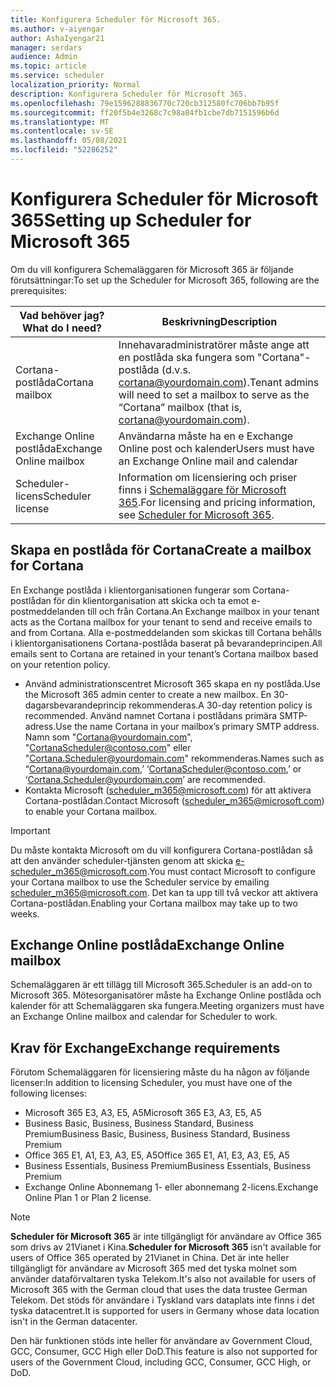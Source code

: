 ```yaml
---
title: Konfigurera Scheduler för Microsoft 365.
ms.author: v-aiyengar
author: AshaIyengar21
manager: serdars
audience: Admin
ms.topic: article
ms.service: scheduler
localization_priority: Normal
description: Konfigurera Scheduler för Microsoft 365.
ms.openlocfilehash: 79e1596288836770c720cb312580fc706bb7b95f
ms.sourcegitcommit: ff20f5b4e3268c7c98a84fb1cbe7db7151596b6d
ms.translationtype: MT
ms.contentlocale: sv-SE
ms.lasthandoff: 05/08/2021
ms.locfileid: "52286252"
---
```

# <a name="setting-up-scheduler-for-microsoft-365"></a><span data-ttu-id="3f257-103">Konfigurera Scheduler för Microsoft 365</span><span class="sxs-lookup"><span data-stu-id="3f257-103">Setting up Scheduler for Microsoft 365</span></span>

<span data-ttu-id="3f257-104">Om du vill konfigurera Schemaläggaren för Microsoft 365 är följande förutsättningar:</span><span class="sxs-lookup"><span data-stu-id="3f257-104">To set up the Scheduler for Microsoft 365, following are the prerequisites:</span></span>

|<span data-ttu-id="3f257-105">**Vad behöver jag?**</span><span class="sxs-lookup"><span data-stu-id="3f257-105">**What do I need?**</span></span> |<span data-ttu-id="3f257-106">**Beskrivning**</span><span class="sxs-lookup"><span data-stu-id="3f257-106">**Description**</span></span> |
|-------------------|-------------|
|<span data-ttu-id="3f257-107">Cortana-postlåda</span><span class="sxs-lookup"><span data-stu-id="3f257-107">Cortana mailbox</span></span> |<span data-ttu-id="3f257-108">Innehavaradministratörer måste ange att en postlåda ska fungera som "Cortana"-postlåda (d.v.s. cortana@yourdomain.com).</span><span class="sxs-lookup"><span data-stu-id="3f257-108">Tenant admins will need to set a mailbox to serve as the “Cortana” mailbox (that is, cortana@yourdomain.com).</span></span>         |
|<span data-ttu-id="3f257-109">Exchange Online postlåda</span><span class="sxs-lookup"><span data-stu-id="3f257-109">Exchange Online mailbox</span></span> |<span data-ttu-id="3f257-110">Användarna måste ha en e Exchange Online post och kalender</span><span class="sxs-lookup"><span data-stu-id="3f257-110">Users must have an Exchange Online mail and calendar</span></span>         |
|<span data-ttu-id="3f257-111">Scheduler-licens</span><span class="sxs-lookup"><span data-stu-id="3f257-111">Scheduler license</span></span> |<span data-ttu-id="3f257-112">Information om licensiering och priser finns i [Schemaläggare för Microsoft 365](https://www.microsoft.com/microsoft-365/meeting-scheduler-pricing).</span><span class="sxs-lookup"><span data-stu-id="3f257-112">For licensing and pricing information, see [Scheduler for Microsoft 365](https://www.microsoft.com/microsoft-365/meeting-scheduler-pricing).</span></span>        |

## <a name="create-a-mailbox-for-cortana"></a><span data-ttu-id="3f257-113">Skapa en postlåda för Cortana</span><span class="sxs-lookup"><span data-stu-id="3f257-113">Create a mailbox for Cortana</span></span>
<span data-ttu-id="3f257-114">En Exchange postlåda i klientorganisationen fungerar som Cortana-postlådan för din klientorganisation att skicka och ta emot e-postmeddelanden till och från Cortana.</span><span class="sxs-lookup"><span data-stu-id="3f257-114">An Exchange mailbox in your tenant acts as the Cortana mailbox for your tenant to send and receive emails to and from Cortana.</span></span> <span data-ttu-id="3f257-115">Alla e-postmeddelanden som skickas till Cortana behålls i klientorganisationens Cortana-postlåda baserat på bevarandeprincipen.</span><span class="sxs-lookup"><span data-stu-id="3f257-115">All emails sent to Cortana are retained in your tenant’s Cortana mailbox based on your retention policy.</span></span>

- <span data-ttu-id="3f257-116">Använd administrationscentret Microsoft 365 skapa en ny postlåda.</span><span class="sxs-lookup"><span data-stu-id="3f257-116">Use the Microsoft 365 admin center to create a new mailbox.</span></span> <span data-ttu-id="3f257-117">En 30-dagarsbevarandeprincip rekommenderas.</span><span class="sxs-lookup"><span data-stu-id="3f257-117">A 30-day retention policy is recommended.</span></span> <span data-ttu-id="3f257-118">Använd namnet Cortana i postlådans primära SMTP-adress.</span><span class="sxs-lookup"><span data-stu-id="3f257-118">Use the name Cortana in your mailbox’s primary SMTP address.</span></span> <span data-ttu-id="3f257-119">Namn som "Cortana@yourdomain.com", "CortanaScheduler@contoso.com" eller "Cortana.Scheduler@yourdomain.com" rekommenderas.</span><span class="sxs-lookup"><span data-stu-id="3f257-119">Names such as “Cortana@yourdomain.com,’ ‘CortanaScheduler@contoso.com,’ or ‘Cortana.Scheduler@yourdomain.com’ are recommended.</span></span>
- <span data-ttu-id="3f257-120">Kontakta Microsoft (scheduler_m365@microsoft.com) för att aktivera Cortana-postlådan.</span><span class="sxs-lookup"><span data-stu-id="3f257-120">Contact Microsoft (scheduler_m365@microsoft.com) to enable your Cortana mailbox.</span></span> 

> [!IMPORTANT]
> <span data-ttu-id="3f257-121">Du måste kontakta Microsoft om du vill konfigurera Cortana-postlådan så att den använder scheduler-tjänsten genom att skicka e-scheduler_m365@microsoft.com.</span><span class="sxs-lookup"><span data-stu-id="3f257-121">You must contact Microsoft to configure your Cortana mailbox to use the Scheduler service by emailing scheduler_m365@microsoft.com.</span></span> <span data-ttu-id="3f257-122">Det kan ta upp till två veckor att aktivera Cortana-postlådan.</span><span class="sxs-lookup"><span data-stu-id="3f257-122">Enabling your Cortana mailbox may take up to two weeks.</span></span>

## <a name="exchange-online-mailbox"></a><span data-ttu-id="3f257-123">Exchange Online postlåda</span><span class="sxs-lookup"><span data-stu-id="3f257-123">Exchange Online mailbox</span></span>
<span data-ttu-id="3f257-124">Schemaläggaren är ett tillägg till Microsoft 365.</span><span class="sxs-lookup"><span data-stu-id="3f257-124">Scheduler is an add-on to Microsoft 365.</span></span> <span data-ttu-id="3f257-125">Mötesorganisatörer måste ha Exchange Online postlåda och kalender för att Schemaläggaren ska fungera.</span><span class="sxs-lookup"><span data-stu-id="3f257-125">Meeting organizers must have an Exchange Online mailbox and calendar for Scheduler to work.</span></span>

## <a name="exchange-requirements"></a><span data-ttu-id="3f257-126">Krav för Exchange</span><span class="sxs-lookup"><span data-stu-id="3f257-126">Exchange requirements</span></span>

<span data-ttu-id="3f257-127">Förutom Schemaläggaren för licensiering måste du ha någon av följande licenser:</span><span class="sxs-lookup"><span data-stu-id="3f257-127">In addition to licensing Scheduler, you must have one of the following licenses:</span></span>

- <span data-ttu-id="3f257-128">Microsoft 365 E3, A3, E5, A5</span><span class="sxs-lookup"><span data-stu-id="3f257-128">Microsoft 365 E3, A3, E5, A5</span></span>
- <span data-ttu-id="3f257-129">Business Basic, Business, Business Standard, Business Premium</span><span class="sxs-lookup"><span data-stu-id="3f257-129">Business Basic, Business, Business Standard, Business Premium</span></span>
- <span data-ttu-id="3f257-130">Office 365 E1, A1, E3, A3, E5, A5</span><span class="sxs-lookup"><span data-stu-id="3f257-130">Office 365 E1, A1, E3, A3, E5, A5</span></span>
- <span data-ttu-id="3f257-131">Business Essentials, Business Premium</span><span class="sxs-lookup"><span data-stu-id="3f257-131">Business Essentials, Business Premium</span></span>
- <span data-ttu-id="3f257-132">Exchange Online Abonnemang 1- eller abonnemang 2-licens.</span><span class="sxs-lookup"><span data-stu-id="3f257-132">Exchange Online Plan 1 or Plan 2 license.</span></span> 

> [!Note]
> <span data-ttu-id="3f257-133">**Scheduler för Microsoft 365** är inte tillgängligt för användare av Office 365 som drivs av 21Vianet i Kina.</span><span class="sxs-lookup"><span data-stu-id="3f257-133">**Scheduler for Microsoft 365** isn't available for users of Office 365 operated by 21Vianet in China.</span></span> <span data-ttu-id="3f257-134">Det är inte heller tillgängligt för användare av Microsoft 365 med det tyska molnet som använder dataförvaltaren tyska Telekom.</span><span class="sxs-lookup"><span data-stu-id="3f257-134">It's also not available for users of Microsoft 365 with the German cloud that uses the data trustee German Telekom.</span></span> <span data-ttu-id="3f257-135">Det stöds för användare i Tyskland vars dataplats inte finns i det tyska datacentret.</span><span class="sxs-lookup"><span data-stu-id="3f257-135">It is supported for users in Germany whose data location isn't in the German datacenter.</span></span>
>
><span data-ttu-id="3f257-136">Den här funktionen stöds inte heller för användare av Government Cloud, GCC, Consumer, GCC High eller DoD.</span><span class="sxs-lookup"><span data-stu-id="3f257-136">This feature is also not supported for users of the Government Cloud, including GCC, Consumer, GCC High, or DoD.</span></span>

